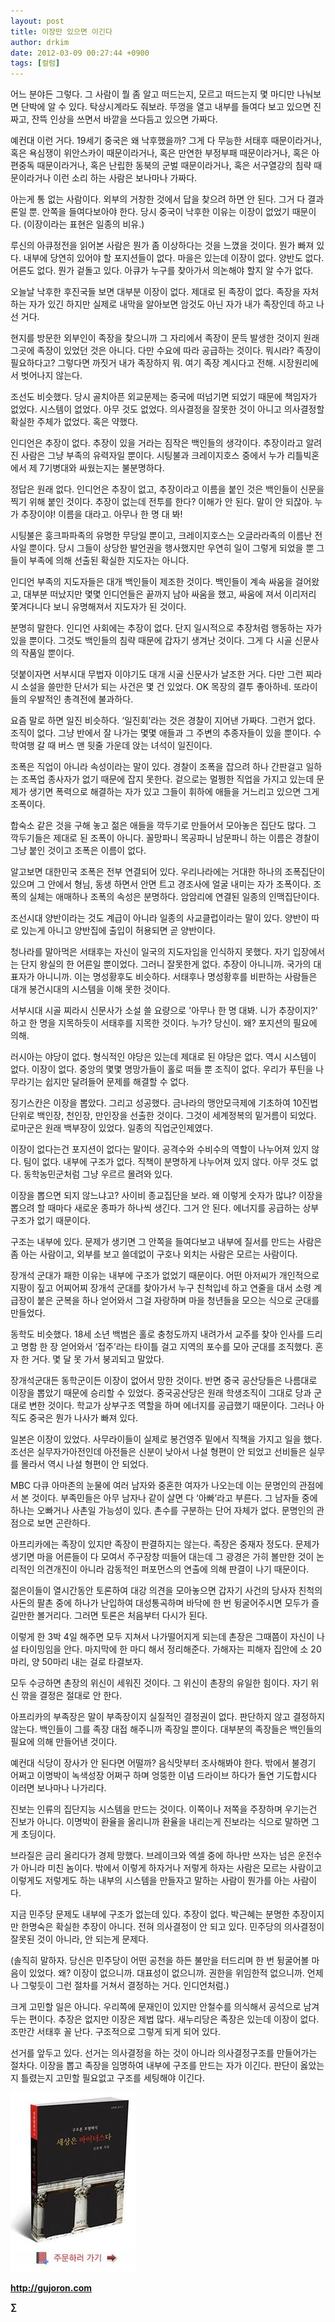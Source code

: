 ```yaml
---
layout: post
title: 이장만 있으면 이긴다
author: drkim
date: 2012-03-09 00:27:44 +0900
tags: [컬럼]
---
```

어느 분야든 그렇다. 그 사람이 뭘 좀 알고 떠드는지, 모르고 떠드는지 몇 마디만 나눠보면 단박에 알 수 있다. 탁상시계라도 줘보라. 뚜껑을 열고 내부를 들여다 보고 있으면 진짜고, 잔뜩 인상을 쓰면서 바깥을 쓰다듬고 있으면 가짜다. 

예컨대 이런 거다. 19세기 중국은 왜 낙후했을까? 그게 다 무능한 서태후 때문이라거나, 혹은 욕심쟁이 위안스카이 때문이라거나, 혹은 만연한 부정부패 때문이라거나, 혹은 아편중독 때문이라거나, 혹은 난립한 동북의 군벌 때문이라거나, 혹은 서구열강의 침략 때문이라거나 이런 소리 하는 사람은 보나마나 가짜다. 

아는게 통 없는 사람이다. 외부의 거창한 것에서 답을 찾으려 하면 안 된다. 그거 다 결과론일 뿐. 안쪽을 들여다보아야 한다. 당시 중국이 낙후한 이유는 이장이 없었기 때문이다. (이장이라는 표현은 일종의 비유.) 

루신의 아큐정전을 읽어본 사람은 뭔가 좀 이상하다는 것을 느꼈을 것이다. 뭔가 빠져 있다. 내부에 당연히 있어야 할 포지션들이 없다. 마을은 있는데 이장이 없다. 양반도 없다. 어른도 없다. 뭔가 겉돌고 있다. 아큐가 누구를 찾아가서 의논해야 할지 알 수가 없다. 

오늘날 낙후한 후진국들 보면 대부분 이장이 없다. 제대로 된 족장이 없다. 족장을 자처하는 자가 있긴 하지만 실제로 내막을 알아보면 암것도 아닌 자가 내가 족장인데 하고 나선 거다. 

현지를 방문한 외부인이 족장을 찾으니까 그 자리에서 족장이 문득 발생한 것이지 원래 그곳에 족장이 있었던 것은 아니다. 다만 수요에 따라 공급하는 것이다. 뭐시라? 족장이 필요하다고? 그렇다면 까짓거 내가 족장하지 뭐. 여기 족장 계시다고 전해. 시장원리에서 벗어나지 않는다. 

조선도 비슷했다. 당시 골치아픈 외교문제는 중국에 떠넘기면 되었기 때문에 책임자가 없었다. 시스템이 없었다. 아무 것도 없었다. 의사결정을 잘못한 것이 아니고 의사결정할 확실한 주체가 없었다. 혹은 약했다. 

인디언은 추장이 없다. 추장이 있을 거라는 짐작은 백인들의 생각이다. 추장이라고 알려진 사람은 그냥 부족의 유력자일 뿐이다. 시팅불과 크레이지호스 중에서 누가 리틀빅혼에서 제 7기병대와 싸웠는지는 불분명하다. 

정답은 원래 없다. 인디언은 추장이 없고, 추장이라고 이름을 붙인 것은 백인들이 신문을 찍기 위해 붙인 것이다. 추장이 없는데 전투를 한다? 이해가 안 된다. 말이 안 되잖아. 누가 추장이야! 이름을 대라고. 아무나 한 명 대 봐! 

시팅불은 훙크파파족의 유명한 무당일 뿐이고, 크레이지호스는 오글라라족의 이름난 전사일 뿐이다. 당시 그들이 상당한 발언권을 행사했지만 우연히 일이 그렇게 되었을 뿐 그들이 부족에 의해 선출된 확실한 지도자는 아니다. 

인디언 부족의 지도자들은 대개 백인들이 제조한 것이다. 백인들이 계속 싸움을 걸어왔고, 대부분 떠났지만 몇몇 인디언들은 끝까지 남아 싸움을 했고, 싸움에 져서 이리저리 쫓겨다니다 보니 유명해져서 지도자가 된 것이다. 

분명히 말한다. 인디언 사회에는 추장이 없다. 단지 일시적으로 추장처럼 행동하는 자가 있을 뿐이다. 그것도 백인들의 침략 때문에 갑자기 생겨난 것이다. 그게 다 시골 신문사의 작품일 뿐이다. 

덧붙이자면 서부시대 무법자 이야기도 대개 시골 신문사가 날조한 거다. 다만 그런 찌라시 소설을 쓸만한 단서가 되는 사건은 몇 건 있었다. OK 목장의 결투 좋아하네. 또라이들의 우발적인 총격전에 불과하다. 

요즘 말로 하면 일진 비슷하다. ‘일진회’라는 것은 경찰이 지어낸 가짜다. 그런거 없다. 조직이 없다. 그냥 반에서 잘 나가는 몇몇 애들과 그 주변의 추종자들이 있을 뿐이다. 수학여행 갈 때 버스 맨 뒷줄 가운데 앉는 녀석이 일진이다. 

조폭은 직업이 아니라 속성이라는 말이 있다. 경찰이 조폭을 잡으려 하나 간판걸고 일하는 조폭업 종사자가 없기 때문에 잡지 못한다. 겉으로는 멀쩡한 직업을 가지고 있는데 문제가 생기면 폭력으로 해결하는 자가 있고 그들이 휘하에 애들을 거느리고 있으면 그게 조폭이다. 

합숙소 같은 것을 구해 놓고 젊은 애들을 깍두기로 만들어서 모아놓은 집단도 많다. 그 깍두기들은 제대로 된 조폭이 아니다. 꼴망파니 목공파니 남문파니 하는 이름은 경찰이 그냥 붙인 것이고 조폭은 이름이 없다. 

알고보면 대한민국 조폭은 전부 연결되어 있다. 우리나라에는 거대한 하나의 조폭집단이 있으며 그 안에서 형님, 동생 하면서 안면 트고 경조사에 얼굴 내미는 자가 조폭이다. 조폭의 실체는 애매하나 조폭의 속성은 분명하다. 암암리에 연결된 일종의 인맥집단이다. 

조선시대 양반이라는 것도 계급이 아니라 일종의 사교클럽이라는 말이 있다. 양반이 따로 있는게 아니고 양반집에 출입이 허용되면 곧 양반이다. 

청나라를 말아먹은 서태후는 자신이 일국의 지도자임을 인식하지 못했다. 자기 입장에서는 단지 왕실의 한 어른일 뿐이었다. 그러니 잘못한게 없다. 추장이 아니니까. 국가의 대표자가 아니니까. 이는 명성황후도 비슷하다. 서태후나 명성황후를 비판하는 사람들은 대개 봉건시대의 시스템을 이해 못한 것이다. 

서부시대 시골 찌라시 신문사가 소설 쓸 요량으로 '아무나 한 명 대봐. 니가 추장이지?' 하고 한 명을 지목하듯이 서태후를 지목한 것이다. 누가? 당신이. 왜? 포지션의 필요에 의해. 

러시아는 야당이 없다. 형식적인 야당은 있는데 제대로 된 야당은 없다. 역시 시스템이 없다. 이장이 없다. 중앙의 몇몇 명망가들이 홀로 떠들 뿐 조직이 없다. 우리가 푸틴을 나무라기는 쉽지만 달려들어 문제를 해결할 수 없다. 

징기스칸은 이장을 뽑았다. 그리고 성공했다. 금나라의 맹안모극제에 기초하여 10진법 단위로 백인장, 천인장, 만인장을 선출한 것이다. 그것이 세계정복의 밑거름이 되었다. 로마군은 원래 백부장이 있었다. 일종의 직업군인제였다. 

이장이 없다는건 포지션이 없다는 말이다. 공격수와 수비수의 역할이 나누어져 있지 않다. 팀이 없다. 내부에 구조가 없다. 직책이 분명하게 나누어져 있지 않다. 아무 것도 없다. 동학농민군처럼 그냥 우르르 몰려와 있다. 

이장을 뽑으면 되지 않느냐고? 사이비 종교집단을 보라. 왜 이렇게 숫자가 많냐? 이장을 뽑으려 할 때마다 새로운 종파가 하나씩 생긴다. 그거 안 된다. 에너지를 공급하는 상부구조가 없기 때문이다. 

구조는 내부에 있다. 문제가 생기면 그 안쪽을 들여다보고 내부에 질서를 만드는 사람은 좀 아는 사람이고, 외부를 보고 쓸데없이 구호나 외치는 사람은 모르는 사람이다. 

장개석 군대가 패한 이유는 내부에 구조가 없었기 때문이다. 어떤 아저씨가 개인적으로 지팡이 짚고 어찌어찌 장개석 군대를 찾아가서 누구 친척입네 하고 연줄을 대서 소령 계급장이 붙은 군복을 하나 얻어와서 그걸 자랑하며 마을 청년들을 모으는 식으로 군대를 만들었다. 

동학도 비슷했다. 18세 소년 백범은 홀로 충청도까지 내려가서 교주를 찾아 인사를 드리고 명함 한 장 얻어와서 ‘접주’라는 타이틀 걸고 지역의 포수를 모아 군대를 조직했다. 혼자 한 거다. 몇 달 못 가서 붕괴되고 말았다. 



장개석군대든 동학군이든 이장이 없어서 망한 것이다. 반면 중국 공산당들은 나름대로 이장을 뽑았기 때문에 승리할 수 있었다. 중국공산당은 원래 학생조직이 그대로 당과 군대로 변한 것이다. 학교가 상부구조 역할을 하며 에너지를 공급했기 때문이다. 그러나 아직도 중국은 뭔가 나사가 빠져 있다. 



일본은 이장이 있었다. 사무라이들이 실제로 봉건영주 밑에서 직책을 가지고 일을 했다. 조선은 실무자가아전인데 아전들은 신분이 낮아서 나설 형편이 안 되었고 선비들은 실무를 몰라서 역시 나설 형편이 안 되었다.

MBC 다큐 아마존의 눈물에 여러 남자와 중혼한 여자가 나오는데 이는 문명인의 관점에서 본 것이다. 부족민들은 아무 남자나 같이 살면 다 ‘아빠’라고 부른다. 그 남자들 중에 하나는 오빠거나 사촌일 가능성이 있다. 촌수를 구분하는 단어 자체가 없다. 문명인의 관점으로 보면 곤란하다. 

아프리카에는 족장이 있지만 족장이 판결하지는 않는다. 족장은 중재자 정도다. 문제가 생기면 마을 어른들이 다 모여서 주구장창 떠들어 대는데 그 광경은 가히 볼만한 것이 논리적인 의견개진이 아니라 감동적인 퍼포먼스의 연출에 의해 판결이 나기 때문이다. 

젊은이들이 열시간동안 토론하여 대강 의견을 모아놓으면 갑자기 사건의 당사자 친척의 사돈의 팔촌 중에 하나가 난입하여 대성통곡하며 바닥에 한 번 뒹굴어주시면 모두가 즐길만한 볼거리다. 그러면 토론은 처음부터 다시가 된다. 

이렇게 한 3박 4일 해주면 모두 지쳐서 나가떨어지게 되는데 촌장은 그때쯤이 자신이 나설 타이밍임을 안다. 마지막에 한 마디 해서 정리해준다. 가해자는 피해자 집안에 소 20마리, 양 50마리 내는 걸로 타결보자. 

모두 수긍하면 촌장의 위신이 세워진 것이다. 그 위신이 촌장의 유일한 힘이다. 자기 위신 깎을 결정은 절대로 안 한다. 

아프리카의 부족장은 말이 부족장이지 실질적인 결정권이 없다. 판단하지 않고 결정하지 않는다. 백인들이 그를 족장 대접 해주니까 족장일 뿐이다. 대부분의 족장들은 백인들의 필요에 의해 만들어낸 것이다. 

예컨대 식당이 장사가 안 된다면 어떨까? 음식맛부터 조사해봐야 한다. 밖에서 불경기 어쩌고 이명박이 녹색성장 어쩌구 하며 엉뚱한 이념 드라이브 하다가 돌연 기도합시다 이러면 보나마나 나가리다. 

진보는 인류의 집단지능 시스템을 만드는 것이다. 이쪽이나 저쪽을 주장하며 우기는건 진보가 아니다. 이명박이 환율을 올리니까 환율을 내리는게 진보라는 식으로 말하면 그게 초딩이다. 

브라질은 금리 올리다가 경제 망했다. 브레이크와 엑셀 중에 하나만 쓰자는 넘은 운전수가 아니라 미친 놈이다. 밖에서 이렇게 하자거나 저렇게 하자는 사람은 모르는 사람이고 이렇게도 저렇게도 하는 내부의 시스템을 만들자고 말하는 사람이 뭔가를 아는 사람이다. 

지금 민주당 문제도 내부에 구조가 없는데 있다. 추장이 없다. 박근혜는 분명한 추장이지만 한명숙은 확실한 추장이 아니다. 전혀 의사결정이 안 되고 있다. 민주당의 의사결정이 잘못된 것이 아니라, 안 되는게 문제다. 

(솔직히 말하자. 당신은 민주당이 어떤 공천을 하든 불만을 터드리며 한 번 뒹굴어볼 마음이 있었다. 왜? 이장이 없으니까. 대표성이 없으니까. 권한을 위임한적 없으니까. 언제나 그렇듯이 그런 절차를 거쳐서 결정하는 거다. 인디언처럼.) 

크게 고민할 일은 아니다. 우리쪽에 문재인이 있지만 안철수를 의식해서 공석으로 남겨두는 편이다. 추장은 없지만 이장은 제법 많다. 새누리당은 족장은 있는데 이장이 없다. 조만간 서태후 꼴 난다. 구조적으로 그렇게 되게 되어 있다. 



선거를 앞두고 있다. 선거는 의사결정을 하는 것이 아니라 의사결정구조를 만들어가는 절차다. 이장을 뽑고 족장을 임명하여 내부에 구조를 만드는 자가 이긴다. 판단이 옳았는지 틀렸는지 고민할 필요없고 구조를 세팅해야 이긴다. 



















![](/files/attach/images/198/668/222/0.JPG)


  






**http://gujoron.com**  


**∑**